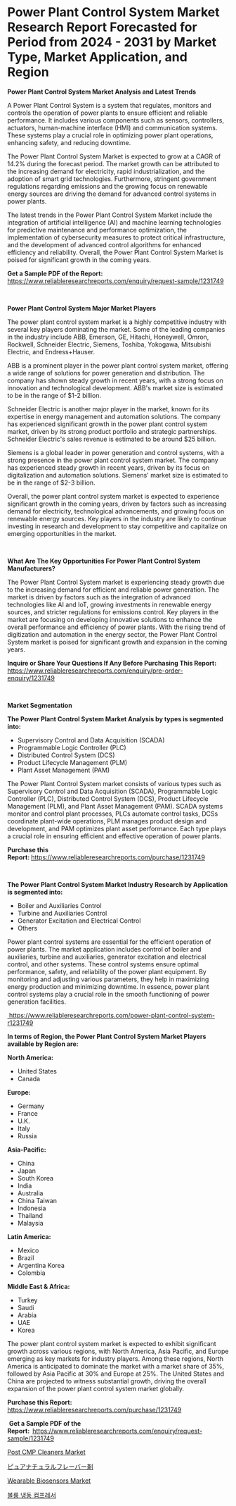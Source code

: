 <p><h1>Power Plant Control System Market Research Report Forecasted for Period from 2024 -  2031 by Market Type, Market Application, and Region</h1></p><p><strong>Power Plant Control System Market Analysis and Latest Trends</strong></p>
<p><p>A Power Plant Control System is a system that regulates, monitors and controls the operation of power plants to ensure efficient and reliable performance. It includes various components such as sensors, controllers, actuators, human-machine interface (HMI) and communication systems. These systems play a crucial role in optimizing power plant operations, enhancing safety, and reducing downtime.</p><p>The Power Plant Control System Market is expected to grow at a CAGR of 14.2% during the forecast period. The market growth can be attributed to the increasing demand for electricity, rapid industrialization, and the adoption of smart grid technologies. Furthermore, stringent government regulations regarding emissions and the growing focus on renewable energy sources are driving the demand for advanced control systems in power plants.</p><p>The latest trends in the Power Plant Control System Market include the integration of artificial intelligence (AI) and machine learning technologies for predictive maintenance and performance optimization, the implementation of cybersecurity measures to protect critical infrastructure, and the development of advanced control algorithms for enhanced efficiency and reliability. Overall, the Power Plant Control System Market is poised for significant growth in the coming years.</p></p>
<p><strong>Get a Sample PDF of the Report:&nbsp;</strong> <a href="https://www.reliableresearchreports.com/enquiry/request-sample/1231749">https://www.reliableresearchreports.com/enquiry/request-sample/1231749</a></p>
<p>&nbsp;</p>
<p><strong>Power Plant Control System Major Market Players</strong></p>
<p><p>The power plant control system market is a highly competitive industry with several key players dominating the market. Some of the leading companies in the industry include ABB, Emerson, GE, Hitachi, Honeywell, Omron, Rockwell, Schneider Electric, Siemens, Toshiba, Yokogawa, Mitsubishi Electric, and Endress+Hauser.</p><p>ABB is a prominent player in the power plant control system market, offering a wide range of solutions for power generation and distribution. The company has shown steady growth in recent years, with a strong focus on innovation and technological development. ABB's market size is estimated to be in the range of $1-2 billion.</p><p>Schneider Electric is another major player in the market, known for its expertise in energy management and automation solutions. The company has experienced significant growth in the power plant control system market, driven by its strong product portfolio and strategic partnerships. Schneider Electric's sales revenue is estimated to be around $25 billion.</p><p>Siemens is a global leader in power generation and control systems, with a strong presence in the power plant control system market. The company has experienced steady growth in recent years, driven by its focus on digitalization and automation solutions. Siemens' market size is estimated to be in the range of $2-3 billion.</p><p>Overall, the power plant control system market is expected to experience significant growth in the coming years, driven by factors such as increasing demand for electricity, technological advancements, and growing focus on renewable energy sources. Key players in the industry are likely to continue investing in research and development to stay competitive and capitalize on emerging opportunities in the market.</p></p>
<p>&nbsp;</p>
<p><strong>What Are The Key Opportunities For Power Plant Control System Manufacturers?</strong></p>
<p><p>The Power Plant Control System market is experiencing steady growth due to the increasing demand for efficient and reliable power generation. The market is driven by factors such as the integration of advanced technologies like AI and IoT, growing investments in renewable energy sources, and stricter regulations for emissions control. Key players in the market are focusing on developing innovative solutions to enhance the overall performance and efficiency of power plants. With the rising trend of digitization and automation in the energy sector, the Power Plant Control System market is poised for significant growth and expansion in the coming years.</p></p>
<p><strong>Inquire or Share Your Questions If Any Before Purchasing This Report:</strong> <a href="https://www.reliableresearchreports.com/enquiry/pre-order-enquiry/1231749">https://www.reliableresearchreports.com/enquiry/pre-order-enquiry/1231749</a></p>
<p>&nbsp;</p>
<p><strong>Market Segmentation</strong></p>
<p><strong>The Power Plant Control System Market Analysis by types is segmented into:</strong></p>
<p><ul><li>Supervisory Control and Data Acquisition (SCADA)</li><li>Programmable Logic Controller (PLC)</li><li>Distributed Control System (DCS)</li><li>Product Lifecycle Management (PLM)</li><li>Plant Asset Management (PAM)</li></ul></p>
<p><p>The Power Plant Control System market consists of various types such as Supervisory Control and Data Acquisition (SCADA), Programmable Logic Controller (PLC), Distributed Control System (DCS), Product Lifecycle Management (PLM), and Plant Asset Management (PAM). SCADA systems monitor and control plant processes, PLCs automate control tasks, DCSs coordinate plant-wide operations, PLM manages product design and development, and PAM optimizes plant asset performance. Each type plays a crucial role in ensuring efficient and effective operation of power plants.</p></p>
<p><strong>Purchase this Report:&nbsp;</strong><a href="https://www.reliableresearchreports.com/purchase/1231749">https://www.reliableresearchreports.com/purchase/1231749</a></p>
<p>&nbsp;</p>
<p><strong>The Power Plant Control System Market Industry Research by Application is segmented into:</strong></p>
<p><ul><li>Boiler and Auxiliaries Control</li><li>Turbine and Auxiliaries Control</li><li>Generator Excitation and Electrical Control</li><li>Others</li></ul></p>
<p><p>Power plant control systems are essential for the efficient operation of power plants. The market application includes control of boiler and auxiliaries, turbine and auxiliaries, generator excitation and electrical control, and other systems. These control systems ensure optimal performance, safety, and reliability of the power plant equipment. By monitoring and adjusting various parameters, they help in maximizing energy production and minimizing downtime. In essence, power plant control systems play a crucial role in the smooth functioning of power generation facilities.</p></p>
<p><a href="https://www.reliableresearchreports.com/power-plant-control-system-r1231749">&nbsp;https://www.reliableresearchreports.com/power-plant-control-system-r1231749</a></p>
<p><strong>In terms of Region, the Power Plant Control System Market Players available by Region are:</strong></p>
<p>
    <p> <strong> North America: </strong>
        <ul>
            <li>United States</li>
            <li>Canada</li>
        </ul>
        </p> 
    <p> <strong> Europe: </strong>
        <ul>
            <li>Germany</li>
            <li>France</li>
            <li>U.K.</li>
            <li>Italy</li>
            <li>Russia</li>
        </ul>
        </p> 
    <p> <strong> Asia-Pacific: </strong>
        <ul>
            <li>China</li>
            <li>Japan</li>
            <li>South Korea</li>
            <li>India</li>
            <li>Australia</li>
            <li>China Taiwan</li>
            <li>Indonesia</li>
            <li>Thailand</li>
            <li>Malaysia</li>
        </ul>
        </p> 
    <p> <strong> Latin America: </strong>
        <ul>
            <li>Mexico</li>
            <li>Brazil</li>
            <li>Argentina Korea</li>
            <li>Colombia</li>
        </ul>
        </p> 
    <p> <strong> Middle East & Africa: </strong>
        <ul>
            <li>Turkey</li>
            <li>Saudi</li>
            <li>Arabia</li>
            <li>UAE</li>
            <li>Korea</li>
        </ul>
    </p>
    </p>
<p><p>The power plant control system market is expected to exhibit significant growth across various regions, with North America, Asia Pacific, and Europe emerging as key markets for industry players. Among these regions, North America is anticipated to dominate the market with a market share of 35%, followed by Asia Pacific at 30% and Europe at 25%. The United States and China are projected to witness substantial growth, driving the overall expansion of the power plant control system market globally.</p></p>
<p><strong>Purchase this Report: </strong><a href="https://www.reliableresearchreports.com/purchase/1231749">https://www.reliableresearchreports.com/purchase/1231749</a></p>
<p>&nbsp;<strong>Get a Sample PDF of the Report:&nbsp;&nbsp;</strong><a href="https://www.reliableresearchreports.com/enquiry/request-sample/1231749">https://www.reliableresearchreports.com/enquiry/request-sample/1231749</a></p>
<p><strong></strong></p>
<p><p><a href="https://github.com/lubmix/Market-Research-Report-List-3/blob/main/post-cmp-cleaners-market.md">Post CMP Cleaners Market</a></p><p><a href="https://github.com/DanykaKilback/Market-Research-Report-List-1/blob/main/5094945149312.md">ピュアナチュラルフレーバー剤</a></p><p><a href="https://github.com/Hazelklievgspy6vdcsmu106w/Market-Research-Report-List-3/blob/main/wearable-biosensors-market.md">Wearable Biosensors Market</a></p><p><a href="https://medium.com/@rudilistiyanto53_49097/%EB%B6%80%ED%94%BC-%EB%83%89%EB%8F%99-%EC%95%95%EC%B6%95%EA%B8%B0-%EC%8B%9C%EC%9E%A5-%EC%98%88%EC%B8%A1-%EC%8B%9C%EC%9E%A5-%EB%8F%99%ED%96%A5-%EB%B0%8F-%EC%98%81%ED%96%A5-%EB%B6%84%EC%84%9D-2024-2031-467af8da8f99">볼륨 냉동 컴프레서</a></p></p>